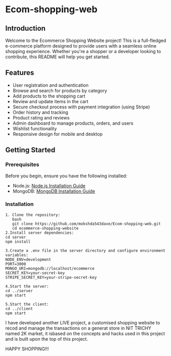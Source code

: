# Ecom-shopping-web

## Introduction

Welcome to the Ecommerce Shopping Website project! This is a full-fledged e-commerce platform designed to provide users with a seamless online shopping experience. Whether you're a shopper or a developer looking to contribute, this README will help you get started.

## Features

- User registration and authentication
- Browse and search for products by category
- Add products to the shopping cart
- Review and update items in the cart
- Secure checkout process with payment integration (using Stripe)
- Order history and tracking
- Product rating and reviews
- Admin dashboard to manage products, orders, and users
- Wishlist functionality
- Responsive design for mobile and desktop

## Getting Started

### Prerequisites

Before you begin, ensure you have the following installed:

- Node.js: [Node.js Installation Guide](https://nodejs.org/en/download/)
- MongoDB: [MongoDB Installation Guide](https://docs.mongodb.com/manual/installation/)

### Installation
```
1. Clone the repository:
   bash
   git clone https://github.com/mokshda543dave/Ecom-shopping-web.git
   cd ecommerce-shopping-website
2.Install server dependencies:
cd server
npm install

3.Create a .env file in the server directory and configure environment variables:
NODE_ENV=development
PORT=3000
MONGO_URI=mongodb://localhost/ecommerce
SECRET_KEY=your-secret-key
STRIPE_SECRET_KEY=your-stripe-secret-key

4.Start the server:
cd ../server
npm start

5.Start the client:
cd ../client
npm start

```
I have developed another LIVE project, a customised shopping website to recod and manage the transactions on a generat store in NIT TRICHY named 2K market, it isbased on the concepts and hacks used in this project and is built upon the top of this project.

HAPPY SHOPPING!!!
